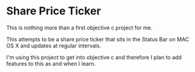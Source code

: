 # Share Price Ticker

This is nothing more than a first objective c project for me.

This attempts to be a share price ticker that sits in the Status Bar on MAC OS X and updates at regular intervals.

I'm using this project to get into objective c and therefore I plan to add features to this as and when I learn. 
